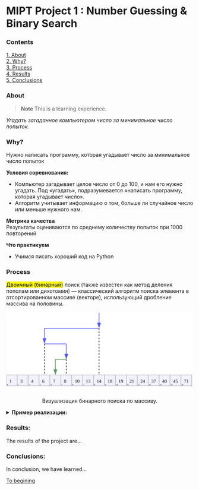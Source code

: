 # MIPT Project 1 : Number Guessing & Binary Search

### Contents <a name="contents"></a>
[1. About](#about)  
[2. Why?](#why)  
[3. Process](#process)  
[4. Results](#results)    
[5. Conclusions](#conclusions) 

### About <a name="about"></a>
> **Note**
> This is a learning experience.

  
*Угадать загаданное компьютером число за минимальное число попыток.*

### Why? <a name="why"></a>   
Нужно написать программу, которая угадывает число за минимальное число попыток

**Условия соревнования:**  
- Компьютер загадывает целое число от 0 до 100, и нам его нужно угадать. Под «угадать», подразумевается «написать программу, которая угадывает число».
- Алгоритм учитывает информацию о том, больше ли случайное число или меньше нужного нам.

**Метрика качества**     
Результаты оцениваются по среднему количеству попыток при 1000 повторений

**Что практикуем**     
- Учимся писать хороший код на Python


### Process <a name="process"></a>

<mark>Двоичный (бинарный)</mark> поиск (также известен как метод деления пополам или дихотомия) — классический алгоритм поиска элемента в отсортированном массиве (векторе), использующий дробление массива на половины. 

![Image](binary_search_depiction.png)

<p align="center">Визуализация бинарного поиска по массиву.</p>

<details><summary><b>Пример реализации:</b></summary>

```py
def binary_search(list, key):
    low = 0
    high = len(list) - 1

    while low <= high:
        mid = (low + high) // 2
        midVal = list[mid]
        if midVal == key:
            return mid
        if midVal > key:
            high = mid - 1
        else:
            low = mid + 1

    return 'not found'
```
</details>



### Results: <a name="results"></a>

The results of the project are...


### Conclusions: <a name="conclusions"></a>

In conclusion, we have learned...


[To begining](#contents)